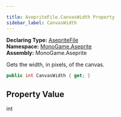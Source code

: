 ```yaml
---

title: AsepriteFile.CanvasWidth Property
sidebar_label: CanvasWidth
---
```

**Declaring Type:** [AsepriteFile](../)  
**Namespace:** [MonoGame.Aseprite](../../)  
**Assembly:** MonoGame.Aseprite

Gets the width, in pixels, of the canvas.

```csharp
public int CanvasWidth { get; }
```

## Property Value

int


